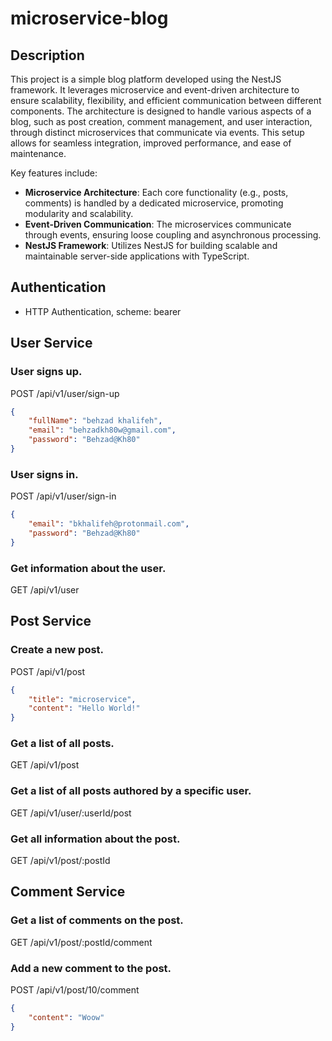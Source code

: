 # microservice-blog

## Description

This project is a simple blog platform developed using the NestJS framework. It leverages microservice and event-driven architecture to ensure scalability, flexibility, and efficient communication between different components. The architecture is designed to handle various aspects of a blog, such as post creation, comment management, and user interaction, through distinct microservices that communicate via events. This setup allows for seamless integration, improved performance, and ease of maintenance.

Key features include:
- **Microservice Architecture**: Each core functionality (e.g., posts, comments) is handled by a dedicated microservice, promoting modularity and scalability.
- **Event-Driven Communication**: The microservices communicate through events, ensuring loose coupling and asynchronous processing.
- **NestJS Framework**: Utilizes NestJS for building scalable and maintainable server-side applications with TypeScript.

## Authentication

- HTTP Authentication, scheme: bearer


## User Service

### User signs up.

POST /api/v1/user/sign-up

```json
{
    "fullName": "behzad khalifeh",
    "email": "behzadkh80w@gmail.com",
    "password": "Behzad@Kh80"
}
```

### User signs in.

POST /api/v1/user/sign-in

```json
{
    "email": "bkhalifeh@protonmail.com",
    "password": "Behzad@Kh80"
}
```

### Get information about the user.

GET /api/v1/user


## Post Service

### Create a new post.

POST /api/v1/post

```json
{
    "title": "microservice",
    "content": "Hello World!"
}
```

### Get a list of all posts.

GET /api/v1/post

### Get a list of all posts authored by a specific user.

GET /api/v1/user/:userId/post

### Get all information about the post.

GET /api/v1/post/:postId

## Comment Service

### Get a list of comments on the post.

GET /api/v1/post/:postId/comment

### Add a new comment to the post.

POST /api/v1/post/10/comment

```json
{
    "content": "Woow"
}
```

